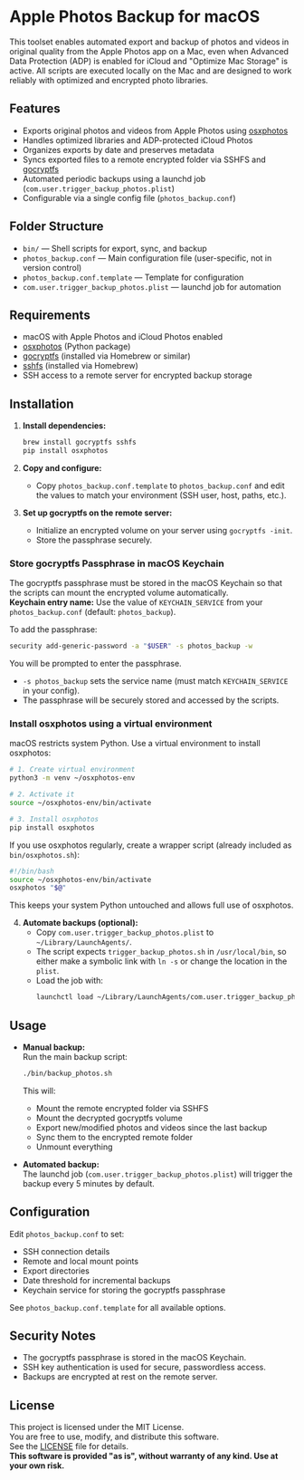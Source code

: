 # Apple Photos Backup for macOS

This toolset enables automated export and backup of photos and videos in original quality from the Apple Photos app on a Mac, even when Advanced Data Protection (ADP) is enabled for iCloud and "Optimize Mac Storage" is active. All scripts are executed locally on the Mac and are designed to work reliably with optimized and encrypted photo libraries.

## Features

- Exports original photos and videos from Apple Photos using [osxphotos](https://github.com/RhetTbull/osxphotos)
- Handles optimized libraries and ADP-protected iCloud Photos
- Organizes exports by date and preserves metadata
- Syncs exported files to a remote encrypted folder via SSHFS and [gocryptfs](https://github.com/rfjakob/gocryptfs)
- Automated periodic backups using a launchd job (`com.user.trigger_backup_photos.plist`)
- Configurable via a single config file (`photos_backup.conf`)

## Folder Structure

- `bin/` — Shell scripts for export, sync, and backup
- `photos_backup.conf` — Main configuration file (user-specific, not in version control)
- `photos_backup.conf.template` — Template for configuration
- `com.user.trigger_backup_photos.plist` — launchd job for automation

## Requirements

- macOS with Apple Photos and iCloud Photos enabled
- [osxphotos](https://github.com/RhetTbull/osxphotos) (Python package)
- [gocryptfs](https://github.com/rfjakob/gocryptfs) (installed via Homebrew or similar)
- [sshfs](https://osxfuse.github.io/) (installed via Homebrew)
- SSH access to a remote server for encrypted backup storage

## Installation

1. **Install dependencies:**
   ```sh
   brew install gocryptfs sshfs
   pip install osxphotos
   ```

2. **Copy and configure:**
   - Copy `photos_backup.conf.template` to `photos_backup.conf` and edit the values to match your environment (SSH user, host, paths, etc.).

3. **Set up gocryptfs on the remote server:**
   - Initialize an encrypted volume on your server using `gocryptfs -init`.
   - Store the passphrase securely.

### Store gocryptfs Passphrase in macOS Keychain

The gocryptfs passphrase must be stored in the macOS Keychain so that the scripts can mount the encrypted volume automatically.  
**Keychain entry name:** Use the value of `KEYCHAIN_SERVICE` from your `photos_backup.conf` (default: `photos_backup`).

To add the passphrase:

```sh
security add-generic-password -a "$USER" -s photos_backup -w
```

You will be prompted to enter the passphrase.  
- `-s photos_backup` sets the service name (must match `KEYCHAIN_SERVICE` in your config).
- The passphrase will be securely stored and accessed by the scripts.

### Install osxphotos using a virtual environment

macOS restricts system Python. Use a virtual environment to install osxphotos:

```sh
# 1. Create virtual environment
python3 -m venv ~/osxphotos-env

# 2. Activate it
source ~/osxphotos-env/bin/activate

# 3. Install osxphotos
pip install osxphotos
```

If you use osxphotos regularly, create a wrapper script (already included as `bin/osxphotos.sh`):

```bash
#!/bin/bash
source ~/osxphotos-env/bin/activate
osxphotos "$@"
```

This keeps your system Python untouched and allows full use of osxphotos.

4. **Automate backups (optional):**
   - Copy `com.user.trigger_backup_photos.plist` to `~/Library/LaunchAgents/`.
   - The script expects `trigger_backup_photos.sh` in `/usr/local/bin`, so either make a symbolic link with `ln -s` or change the location in the `plist`.
   - Load the job with:
     ```sh
     launchctl load ~/Library/LaunchAgents/com.user.trigger_backup_photos.plist
     ```

## Usage

- **Manual backup:**  
  Run the main backup script:
  ```sh
  ./bin/backup_photos.sh
  ```
  This will:
  - Mount the remote encrypted folder via SSHFS
  - Mount the decrypted gocryptfs volume
  - Export new/modified photos and videos since the last backup
  - Sync them to the encrypted remote folder
  - Unmount everything

- **Automated backup:**  
  The launchd job (`com.user.trigger_backup_photos.plist`) will trigger the backup every 5 minutes by default.

## Configuration

Edit `photos_backup.conf` to set:
- SSH connection details
- Remote and local mount points
- Export directories
- Date threshold for incremental backups
- Keychain service for storing the gocryptfs passphrase

See `photos_backup.conf.template` for all available options.

## Security Notes

- The gocryptfs passphrase is stored in the macOS Keychain.
- SSH key authentication is used for secure, passwordless access.
- Backups are encrypted at rest on the remote server.

## License

This project is licensed under the MIT License.  
You are free to use, modify, and distribute this software.  
See the [LICENSE](../LICENSE) file for details.  
**This software is provided "as is", without warranty of any kind. Use at your own risk.**
